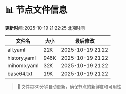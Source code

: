 # 📊 节点文件信息

**更新时间**: 2025-10-19 21:22:25 北京时间

| 文件名 | 大小 | 最后修改 |
|--------|------|----------|
| all.yaml | 22K | 2025-10-19 21:22 |
| history.yaml | 946K | 2025-10-19 21:22 |
| mihomo.yaml | 32K | 2025-10-19 21:22 |
| base64.txt | 19K | 2025-10-19 21:22 |

> 🔄 文件每30分钟自动更新，确保节点的新鲜度和可用性
